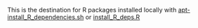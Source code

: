 This is the destination for R packages installed locally with [apt-install_R_dependencies.sh](../../apt-install_R_dependencies.sh) or
[install_R_deps.R](../../install_R_deps.R)
